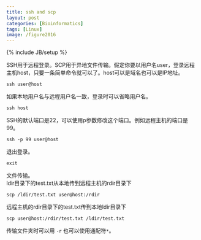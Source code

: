 ```yaml
---
title: ssh and scp
layout: post
categories: [Bioinformatics]
tags: [Linux]
image: /figure2016
---
```

{% include JB/setup %}

SSH用于远程登录。SCP用于异地文件传输。假定你要以用户名user，登录远程主机host，只要一条简单命令就可以了。host可以是域名也可以是IP地址。     

```
ssh user@host
```

如果本地用户名与远程用户名一致，登录时可以省略用户名。       

```
ssh host
```

SSH的默认端口是22，可以使用p参数修改这个端口。例如远程主机的端口是99。      

```
ssh -p 99 user@host
```

退出登录。      

```
exit
```

文件传输。   
ldir目录下的test.txt从本地传到远程主机的rdir目录下    

```
scp /ldir/test.txt user@host:/rdir
```

远程主机的rdir目录下的test.txt传到本地ldir目录下    

```
scp user@host:/rdir/test.txt /ldir/test.txt
```

传输文件夹时可以用 `-r` 也可以使用通配符`*`。   
